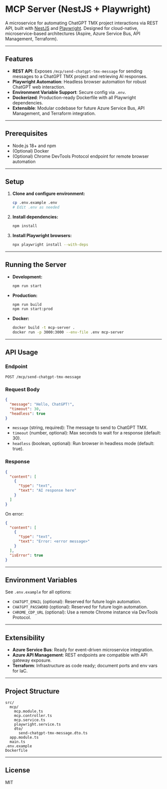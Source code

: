 # MCP Server (NestJS + Playwright)

A microservice for automating ChatGPT TMX project interactions via REST API, built with [NestJS](https://nestjs.com/) and [Playwright](https://playwright.dev/). Designed for cloud-native, microservice-based architectures (Aspire, Azure Service Bus, API Management, Terraform).

---

## Features

- **REST API**: Exposes `/mcp/send-chatgpt-tmx-message` for sending messages to a ChatGPT TMX project and retrieving AI responses.
- **Playwright Automation**: Headless browser automation for robust ChatGPT web interaction.
- **Environment Variable Support**: Secure config via `.env`.
- **Dockerized**: Production-ready Dockerfile with all Playwright dependencies.
- **Extensible**: Modular codebase for future Azure Service Bus, API Management, and Terraform integration.

---

## Prerequisites

- Node.js 18+ and npm
- (Optional) Docker
- (Optional) Chrome DevTools Protocol endpoint for remote browser automation

---

## Setup

1. **Clone and configure environment:**
   ```sh
   cp .env.example .env
   # Edit .env as needed
   ```

2. **Install dependencies:**
   ```sh
   npm install
   ```

3. **Install Playwright browsers:**
   ```sh
   npx playwright install --with-deps
   ```

---

## Running the Server

- **Development:**
  ```sh
  npm run start
  ```

- **Production:**
  ```sh
  npm run build
  npm run start:prod
  ```

- **Docker:**
  ```sh
  docker build -t mcp-server .
  docker run -p 3000:3000 --env-file .env mcp-server
  ```

---

## API Usage

### Endpoint

`POST /mcp/send-chatgpt-tmx-message`

### Request Body

```json
{
  "message": "Hello, ChatGPT!",
  "timeout": 30,
  "headless": true
}
```

- `message` (string, required): The message to send to ChatGPT TMX.
- `timeout` (number, optional): Max seconds to wait for a response (default: 30).
- `headless` (boolean, optional): Run browser in headless mode (default: true).

### Response

```json
{
  "content": [
    {
      "type": "text",
      "text": "AI response here"
    }
  ]
}
```

On error:

```json
{
  "content": [
    {
      "type": "text",
      "text": "Error: <error message>"
    }
  ],
  "isError": true
}
```

---

## Environment Variables

See `.env.example` for all options:

- `CHATGPT_EMAIL` (optional): Reserved for future login automation.
- `CHATGPT_PASSWORD` (optional): Reserved for future login automation.
- `CHROME_CDP_URL` (optional): Use a remote Chrome instance via DevTools Protocol.

---

## Extensibility

- **Azure Service Bus**: Ready for event-driven microservice integration.
- **Azure API Management**: REST endpoints are compatible with API gateway exposure.
- **Terraform**: Infrastructure as code ready; document ports and env vars for IaC.

---

## Project Structure

```
src/
  mcp/
    mcp.module.ts
    mcp.controller.ts
    mcp.service.ts
    playwright.service.ts
    dto/
      send-chatgpt-tmx-message.dto.ts
  app.module.ts
  main.ts
.env.example
Dockerfile
```

---

## License

MIT
